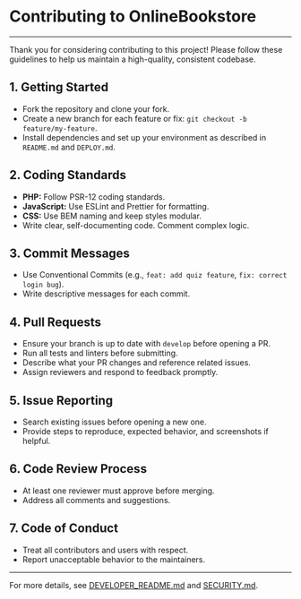 # Contributing to OnlineBookstore

---

Thank you for considering contributing to this project! Please follow these guidelines to help us maintain a high-quality, consistent codebase.

## 1. Getting Started
- Fork the repository and clone your fork.
- Create a new branch for each feature or fix: `git checkout -b feature/my-feature`.
- Install dependencies and set up your environment as described in `README.md` and `DEPLOY.md`.

## 2. Coding Standards
- **PHP:** Follow PSR-12 coding standards.
- **JavaScript:** Use ESLint and Prettier for formatting.
- **CSS:** Use BEM naming and keep styles modular.
- Write clear, self-documenting code. Comment complex logic.

## 3. Commit Messages
- Use Conventional Commits (e.g., `feat: add quiz feature`, `fix: correct login bug`).
- Write descriptive messages for each commit.

## 4. Pull Requests
- Ensure your branch is up to date with `develop` before opening a PR.
- Run all tests and linters before submitting.
- Describe what your PR changes and reference related issues.
- Assign reviewers and respond to feedback promptly.

## 5. Issue Reporting
- Search existing issues before opening a new one.
- Provide steps to reproduce, expected behavior, and screenshots if helpful.

## 6. Code Review Process
- At least one reviewer must approve before merging.
- Address all comments and suggestions.

## 7. Code of Conduct
- Treat all contributors and users with respect.
- Report unacceptable behavior to the maintainers.

---

For more details, see [DEVELOPER_README.md](DEVELOPER_README.md) and [SECURITY.md](SECURITY.md).
